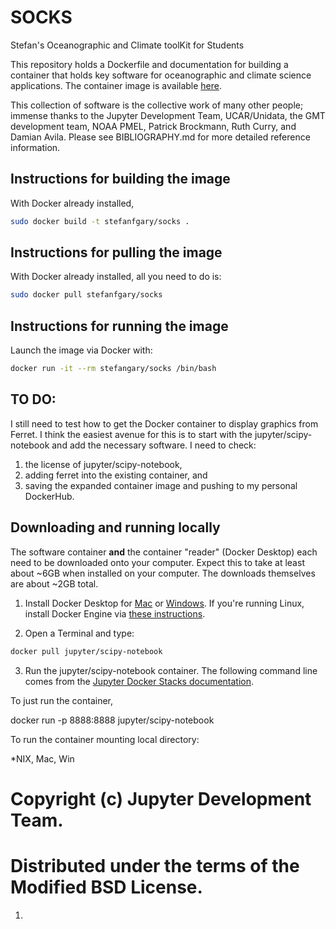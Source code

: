 # SOCKS
Stefan's Oceanographic and Climate toolKit for Students

This repository holds a Dockerfile and documentation for
building a container that holds key software for oceanographic
and climate science applications.  The container image is
available [here](https://hub.docker.com/stefanfgary/socks).

This collection of software is the collective work of many
other people; immense thanks to the Jupyter Development
Team, UCAR/Unidata, the GMT development team, NOAA PMEL,
Patrick Brockmann, Ruth Curry, and Damian Avila.  Please see
BIBLIOGRAPHY.md for more detailed reference information.

## Instructions for building the image

With Docker already installed,

```bash
sudo docker build -t stefanfgary/socks .
```

## Instructions for pulling the image

With Docker already installed, all you need to do is:

```bash
sudo docker pull stefanfgary/socks
```

## Instructions for running the image

Launch the image via Docker with:

```bash
docker run -it --rm stefangary/socks /bin/bash
```

## TO DO:

I still need to test how to get the Docker container to display graphics
from Ferret.  I think the easiest avenue for this is to start with
the jupyter/scipy-notebook and add the necessary software.  I need to check:
1. the license of jupyter/scipy-notebook,
2. adding ferret into the existing container, and
3. saving the expanded container image and pushing to my personal DockerHub.

## Downloading and running locally

The software container **and** the container "reader" (Docker Desktop) each need to be downloaded onto your computer.  Expect this to take at least about ~6GB when installed on your computer.  The downloads themselves are about ~2GB total.

1. Install Docker Desktop for [Mac](https://hub.docker.com/editions/community/docker-ce-desktop-mac) or [Windows](https://hub.docker.com/editions/community/docker-ce-desktop-windows). If you're running Linux, install Docker Engine via [these instructions](https://docs.docker.com/engine/install/ubuntu).

2. Open a Terminal and type:

```bash
docker pull jupyter/scipy-notebook
```

3. Run the jupyter/scipy-notebook container.  The following command line comes from the [Jupyter Docker Stacks documentation](https://jupyter-docker-stacks.readthedocs.io/en/latest/index.html).

To just run the container,

docker run -p 8888:8888 jupyter/scipy-notebook

To run the container mounting local directory:

*NIX, Mac, Win


# Copyright (c) Jupyter Development Team.
# Distributed under the terms of the Modified BSD License.


1. 